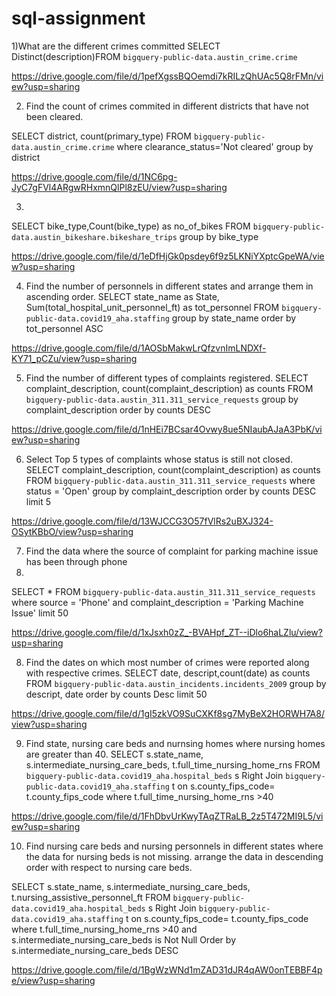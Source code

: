 # sql-assignment
1)What are the different crimes committed
SELECT Distinct(description)FROM `bigquery-public-data.austin_crime.crime` 

https://drive.google.com/file/d/1pefXgssBQOemdi7kRILzQhUAc5Q8rFMn/view?usp=sharing

2) Find the count of crimes commited in different districts that have not been cleared.
   
SELECT district, count(primary_type)
FROM `bigquery-public-data.austin_crime.crime` 
where clearance_status='Not cleared'
group by district

https://drive.google.com/file/d/1NC6pg-JyC7gFVl4ARgwRHxmnQlPl8zEU/view?usp=sharing

3)
SELECT bike_type,Count(bike_type) as no_of_bikes FROM `bigquery-public-data.austin_bikeshare.bikeshare_trips` 
group by bike_type

https://drive.google.com/file/d/1eDfHjGk0psdey6f9z5LKNiYXptcGpeWA/view?usp=sharing

4) Find the number of personnels in different states and arrange them in ascending order. 
SELECT state_name as State, Sum(total_hospital_unit_personnel_ft) as tot_personnel FROM `bigquery-public-data.covid19_aha.staffing` 
group by state_name
order by tot_personnel ASC

https://drive.google.com/file/d/1AOSbMakwLrQfzvnImLNDXf-KY71_pCZu/view?usp=sharing

5) Find the number of different types of complaints registered.
SELECT complaint_description, count(complaint_description) as counts FROM `bigquery-public-data.austin_311.311_service_requests` 
group by complaint_description
order by counts DESC

https://drive.google.com/file/d/1nHEi7BCsar4Ovwy8ue5NIaubAJaA3PbK/view?usp=sharing

6) Select Top 5 types of complaints whose status is still not closed.
SELECT complaint_description, count(complaint_description) as counts FROM `bigquery-public-data.austin_311.311_service_requests`
where status = 'Open'
group by complaint_description
order by counts DESC
limit 5


https://drive.google.com/file/d/13WJCCG3O57fVlRs2uBXJ324-OSytKBbO/view?usp=sharing

7) Find the data where the source of complaint for parking machine issue has been through phone
8) 
SELECT * FROM `bigquery-public-data.austin_311.311_service_requests`
where source = 'Phone' and complaint_description = 'Parking Machine Issue'
limit 50

https://drive.google.com/file/d/1xJsxh0zZ_-BVAHpf_ZT--iDlo6haLZlu/view?usp=sharing

8) Find the dates on which most number of crimes were reported along with respective crimes.
SELECT date, descript,count(date) as counts FROM `bigquery-public-data.austin_incidents.incidents_2009`
group by descript, date
order by counts Desc
limit 50

https://drive.google.com/file/d/1gI5zkVO9SuCXKf8sg7MyBeX2HORWH7A8/view?usp=sharing 

9) Find state, nursing care beds and nurnsing homes where nursing homes are greater than 40.
SELECT s.state_name, s.intermediate_nursing_care_beds, t.full_time_nursing_home_rns
FROM `bigquery-public-data.covid19_aha.hospital_beds` s
Right Join `bigquery-public-data.covid19_aha.staffing` t
on s.county_fips_code= t.county_fips_code 
where t.full_time_nursing_home_rns >40 

https://drive.google.com/file/d/1FhDbvUrKwyTAqZTRaLB_2z5T472MI9L5/view?usp=sharing

10) Find nursing care beds and nursing personnels in different states where the data for nursing beds is not missing. arrange the data in descending order with respect to nursing care beds.
    
SELECT s.state_name, s.intermediate_nursing_care_beds, t.nursing_assistive_personnel_ft
FROM `bigquery-public-data.covid19_aha.hospital_beds` s
Right Join `bigquery-public-data.covid19_aha.staffing` t
on s.county_fips_code= t.county_fips_code 
where t.full_time_nursing_home_rns >40 and s.intermediate_nursing_care_beds is Not Null 
Order by s.intermediate_nursing_care_beds DESC


https://drive.google.com/file/d/1BgWzWNd1mZAD31dJR4qAW0onTEBBF4pe/view?usp=sharing
